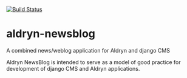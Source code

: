 [![Build Status](https://magnum.travis-ci.com/aldryn/aldryn-newsblog.svg?token=YAkYhx2EXB7DyqW6ssQZ&branch=master)](https://magnum.travis-ci.com/aldryn/aldryn-newsblog)

aldryn-newsblog
===============

A combined news/weblog application for Aldryn and django CMS

Aldryn NewsBlog is intended to serve as a model of good practice for development of 
django CMS and Aldryn applications.
